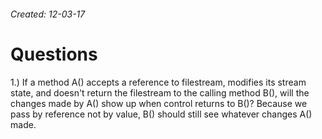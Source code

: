 ###### Created: 12-03-17


# Questions
1.) If a method A() accepts a reference to filestream, modifies its stream state, and doesn't return the filestream to the calling method B(), will the changes made by A() show up when control returns to B()? Because we pass by reference not by value, B() should still see whatever changes A() made.   

